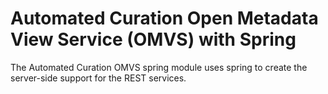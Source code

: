 <!-- SPDX-License-Identifier: Apache-2.0 -->
<!-- Copyright Contributors to the ODPi Egeria project.  -->

# Automated Curation Open Metadata View Service (OMVS) with Spring

The Automated Curation OMVS spring module uses spring to create the server-side support for the REST services.